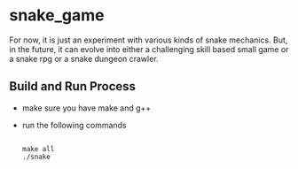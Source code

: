 # snake_game

For now, it is just an experiment with various kinds of snake mechanics. But, in the future, it can evolve into either a challenging skill based small game or a snake rpg or a snake dungeon crawler.

## Build and Run Process

- make sure you have make and g++
- run the following commands

    ```shell
    
    make all
    ./snake
    ```